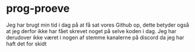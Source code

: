 # prog-proeve
Jeg har brugt min tid i dag på at få sat vores Github op, dette betyder også at jeg derfor ikke har fået skrevet noget på selve koden i dag. Jeg har derudover ikke været i nogen af stemme kanalerne på discord da jeg har haft det for skidt
